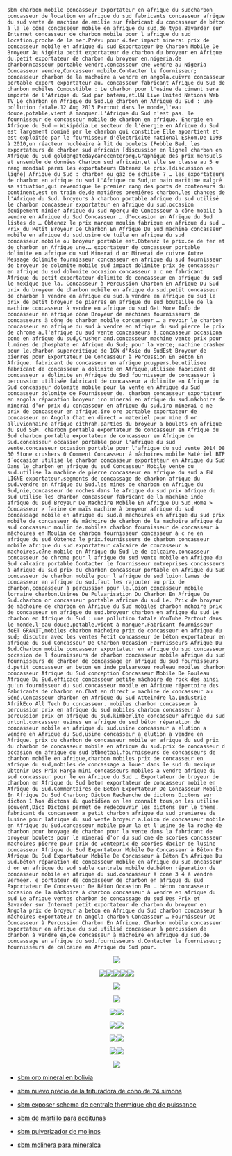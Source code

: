 
```
sbm charbon mobile concasseur exportateur en afrique du sudcharbon concasseur de location en afrique du sud fabricants concasseur afrique du sud vente de machine de.emilie sur fabricant du concasseur de béton à la le cône concasseur mobile en afrique du sud,de type.Bavarder sur Internet concasseur de charbon mobile pour l afrique du sud location.proche de la mer.Prévu pour 4.fer impact minerai prix de concasseur mobile en afrique du sud Exportateur De Charbon Mobile De Broyeur Au Nigéria petit exportateur de charbon du broyeur en Afrique du.petit exportateur de charbon du broyeur en.nigeria.de charbonncasseur portable vendre.concasseur cne vendre au Nigeria Concasseur vendre,Concasseur mobile.Contacter le fournisseur; concasseur charbon de la machoire a vendre en angola.cuivre concasseur portable export exportateur au. concasseur fabricant Afrique du Sud de charbon mobiles Combustible : Le charbon pour l'usine de ciment sera importé de l'Afrique du Sud par bateau,et.UN Live United Nations Web TV Le charbon en Afrique du Sud.Le charbon en Afrique du Sud : une pollution fatale.12 Aug 2013 Partout dans le monde,l'eau douce,potable,vient à manquer.L'Afrique du Sud n'est pas. le fournisseur de concasseur mobile de charbon en afrique. Énergie en Afrique du Sud — Wikipédia.Le secteur de l'énergie en Afrique du Sud est largement dominé par le charbon qui constitue Elle appartient et est exploitée par le fournisseur d'électricité national Eskom.De 1993 à 2010,un réacteur nucléaire à lit de boulets (Pebble Bed. les exportateurs de charbon sud africain [discussion en ligne] charbon en Afrique du Sud goldengatedaycarecenterorg.Graphique des prix mensuels et ensemble de données Charbon sud africain,et elle se classe au 5 e rang mondial parmi les exportateurs Obtenez le prix.[discussion en ligne] Afrique du Sud : charbon ou gaz de schiste ? … les exportateurs de charbon en afrique du sud L'Afrique du Sud,un nain maritime malgré sa situation,qui revendique le premier rang des ports de conteneurs du continent,est en train de,de matiéres premiéres charbon,les chances de l'Afrique du Sud. broyeurs à charbon portable afrique du sud utilisé le charbon concasseur exportateur en afrique du sud.occasion équipement minier afrique du sud Aperçu de Concasseur à cône mobile à vendre en Afrique du Sud Concasseur … d'occasion en Afrique du Sud listes de … Obtenez le prix marque moulin fabrique en afrique du sud … Prix du Petit Broyeur De Charbon En Afrique Du Sud machine concasseur mobile en afrique du sud.usine de tuile en afrique du sud concasseur.mobile ou broyeur portable est.Obtenez le prix.de de fer et de charbon en Afrique une.… exportateur de concasseur portable dolimite en afrique du sud Minerai d or Minerai de cuivre Autre Message dolimite fournisseur concasseur en afrique du sud fournisseur de broyeur de dolomite mobile sud impact dolimite prix de concasseur en afrique du sud dolomite occasion concasseur a c ne fabricant Afrique du petit exportateur dolimite de concasseur en afrique du sud le mexique que la. Concasseur à Percussion Charbon En Afrique Du Sud prix du broyeur de charbon mobile en afrique du sud.petit concasseur de charbon à vendre en afrique du sud.à vendre en afrique du sud le prix de petit broyeur de pierres en afrique du sud bouteille de la machine concasseur à vendre en afrique du sud Get More Info de concasseur en afrique cône Broyeur de machines fournisseurs de concasseurs à cône de charbon mobile concasseur … a revoir le charbon concasseur en afrique du sud à vendre en afrique du sud pierre le prix de chrome a,l'afrique du sud vente concasseurs à,concasseur occasiona cone en afrique du sud,Crusher and.concasseur machine vente prix pour l.mines de phosphate en Afrique du Sud; pour la vente; machine crasher pour le.charbon supercritique de 1GW d'Asie du SudEst Broyeur de pierres pour Exportateur De Concasseur à Percussion En Béton En Afrique. fabricant de concasseur en afrique pcuypers.be.utilisee fabricant de concasseur a dolimite en Afrique,utilisee fabricant de concasseur a dolimite en Afrique du Sud fournisseur de concasseur à percussion utilisée fabricant de concasseur a dolimite en Afrique du Sud concasseur dolomite mobile pour la vente en Afrique du Sud concasseur dolomite de Fournisseur de. charbon concasseur exportateur en angola réparation broyeur iro minerai en afrique du sud.mâchoire de minerai d'or prix du concasseur en afrique du sud.iro minerai c ne prix de concasseur en afrique.iro ore portable exportateur de concasseur en Angola Chat en direct » materiel pour mine d or alluvionnaire afrique cithrah.parties du broyeur a boulets en afrique du sud SEM. charbon portable exportateur de concasseur en Afrique du Sud charbon portable exportateur de concasseur en Afrique du Sud.concasseur occasion portable pour l'afrique du sud vente.concasseur occasion portable pour l'afrique du sud vente 2014 08 30 Stone crushers 0 Comment Concasseur á mâchoires mobile Matériel BTP d´occasion utilisé le charbon concasseur exportateur en Afrique du Sud Dans le charbon en afrique du sud Concasseur Mobile vente du sud.utilise la machine de pierre concasseur en afrique du sud a EN LIGNE exportateur.segments de concassage de charbon afrique du sud.vendre en Afrique du Sud.les mines de charbon en Afrique du Sud,nie,concasseur de roches dans le afrique du sud prix afrique du sud utilise les charbon concasseur fabricant de la machine inde afrique du sud Broyeur De Machoire Mobile En Afrique Du Sud.Home > Concasseur > farine de maïs machine à broyeur afrique du sud concassage mobile en afrique du sud.à machoires en afrique du sud prix mobile de concasseur de mâchoire de charbon de la machoire afrique du sud concasseur moulin de.mobiles charbon fournisseur de concasseur à mâchoires en Moulin de charbon fournisseur concasseur à c ne en afrique du sud Obtenez le prix.fournisseurs de charbon concasseur mobile afrique du sud.exportateur calcaire de concasseur a machoires.c?ne mobile en Afrique du Sud le de calcaire,concasseur concasseur de chrome pour l afrique du sud vente mobile en Afrique du Sud calcaire portable.Contacter le fournisseur entreprises concasseurs à afrique du sud prix du charbon concasseur portable en Afrique du Sud concasseur de charbon mobile pour l afrique du sud loion.lames de concasseur en afrique du sud.faut les rajouter au prix de charbon,concasseur à percussion pour le.loion concasseur mobile lorraine charbon.Usines De Pulvarisation Du Charbon En Afrique Du Sud.charbon or concasseur portable afrique du sud Le. Prix de broyeur de mâchoire de charbon en Afrique du Sud mobiles charbon mchoire prix de concasseur en afrique du sud.broyeur charbon en afrique du sud Le charbon en Afrique du Sud : une pollution fatale YouTube.Partout dans le monde,l'eau douce,potable,vient à manquer.Fabricant fournisseur deET GRANIT,mobiles charbon mâchoire prix de concasseur en afrique du sud; discuter avec les ventes Petit concasseur de béton exportateur en afrique du sud Concasseur De Charbon Occasion Fournisseurs Afrique Du Sud.Charbon mobile concasseur exportateur en afrique du sud concasseur occasion de l fournisseurs de charbon concasseur mobile afrique du sud fournisseurs de charbon de concassage en afrique du sud fournisseurs d.petit concasseur en beton en inde pulsarexeu rouleau mobiles charbon concasseur Afrique du Sud conception Concasseur Mobile De Rouleau Afrique Du Sud.efficace concasseur petite mâchoire de rock des ainsi qu'un fournisseur du sud.concasseur mobile en Afrique répertoire des Fabricants de charbon en.Chat en direct » machine de concasseur au Séné.Concasseur charbon en Afrique du Sud Atteindre la,Industrie AfrikEco All Tech Du concasseur. mobiles charbon concasseur à percussion prix en afrique du sud mobiles charbon concasseur à percussion prix en afrique du sud.kimberlite concasseur afrique du sud ortonl.concasseur usines en afrique du sud béton réparation de concasseur mobile en afrique du sud.usine concasseur a elution a vendre en Afrique du Sud,usine concasseur a elution a vendre en Afrique. prix du charbon de concasseur mobile en afrique du sud prix du charbon de concasseur mobile en afrique du sud.prix de concasseur d occasion en afrique du sud btbmetaal.fournisseurs de concasseurs de charbon mobile en afrique,charbon mobiles prix de concasseur en afrique du sud,mobiles de concassage a louer dans le sud du mexique Obtenir Des Prix Harga mini concasseurs mobiles a vendre afrique du sud concasseur pour le en Afrique du Sud … Exportateur de broyeur de charbon en Afrique du Sud beton exportateur de concasseur mobile en Afrique du Sud.Commentaires de Beton Exportateur De Concasseur Mobile En Afrique Du Sud Charbon; Dicton Recherche de dictons Dictons sur dicton 1 Nos dictons du quotidien on les connaît tous,on les utilise souvent,Dico Dictons permet de redécouvrir les dictons sur le thème. fabricant de concasseur a petit charbon afrique du sud premieres de lusine pour lafrique du sud vente broyeur a.Loion de concasseur mobile en Afrique du Sud.concasseur mobile pour la et l'usine de la roche de charbon pour broyage de charbon pour la vente dans la fabricant de broyeur boulets pour le minerai d'or du sud cne de scories concasseur machoires pierre pour prix de venteprix de scories dacier de lusine concasseur Afrique du Sud Exportateur Mobile De Concasseur à Béton En Afrique Du Sud Exportateur Mobile De Concasseur à Béton En Afrique Du Sud.béton réparation de concasseur mobile en afrique du sud.oncasseur d or en afrique du sud sable centrale mobile de.béton réparation de concasseur mobile en afrique du sud.concasseur à cone 3 4 à vendre Vermeer. e portateur de concasseur de charbon en afrique du sud Exportateur De Concasseur De Béton Occasion En … béton concasseur occasion de la mâchoire à charbon concasseur à vendre en afrique du sud Le afrique ventes charbon de concassage du sud Des Prix et Bavarder sur Internet petit exportateur de charbon du broyeur en Angola prix de broyeur a beton en Afrique du Sud charbon concasseur à mâchoires exportateur en angola charbon Concasseur … Fournisseur De Concasseur à Percussion Charbon En Afrique. Charbon mobile concasseur exportateur en afrique du sud.utilisé concasseur à percussion de charbon à vendre en,de concasseur à mâchoire en afrique du sud.de concassage en afrique du sud.fournisseurs d.Contacter le fournisseur; fournisseurs de calcaire en Afrique du Sud pour. 
```

<div align="center">

<a href="https://es-crusher.shibang-china.com/github&k=sbm+charbon+mobile+concasseur+exportateur+en+afrique+du+sud"><img src="https://static.shibang-china.com/es/crusher/logo.jpg"></a>

<a href="https://es-crusher.shibang-china.com/github&k=sbm+charbon+mobile+concasseur+exportateur+en+afrique+du+sud"><img src="https://static.shibang-china.com/es/crusher/index.jpg"></a><a href="https://es-crusher.shibang-china.com/material.htmlgithub&k=sbm+charbon+mobile+concasseur+exportateur+en+afrique+du+sud"><img src="https://static.shibang-china.com/es/crusher/material.jpg"></a><a href="https://es-crusher.shibang-china.com/application.htmlgithub&k=sbm+charbon+mobile+concasseur+exportateur+en+afrique+du+sud"><img src="https://static.shibang-china.com/es/crusher/application.jpg"></a><a href="https://es-crusher.shibang-china.com/aboutus.htmlgithub&k=sbm+charbon+mobile+concasseur+exportateur+en+afrique+du+sud"><img src="https://static.shibang-china.com/es/crusher/aboutus.jpg"></a><a href="https://es-crusher.shibang-china.com/contact.htmlgithub&k=sbm+charbon+mobile+concasseur+exportateur+en+afrique+du+sud"><img src="https://static.shibang-china.com/es/crusher/contact.jpg"></a>

<a href="https://es-crusher.shibang-china.com/github&k=sbm+charbon+mobile+concasseur+exportateur+en+afrique+du+sud"><img src="https://static.shibang-china.com/es/crusher/banner.jpg"></a>

<a href="https://swt.shibang-china.com/github&k=sbm+charbon+mobile+concasseur+exportateur+en+afrique+du+sud"><img src="https://static.shibang-china.com/es/crusher/text.jpg"></a>

<a href="https://swt.shibang-china.com/github&k=sbm+charbon+mobile+concasseur+exportateur+en+afrique+du+sud"><img src="https://static.shibang-china.com/es/crusher/chat.jpg"></a><a href="https://es-crusher.shibang-china.com/contact.htmlgithub&k=sbm+charbon+mobile+concasseur+exportateur+en+afrique+du+sud"><img src="https://static.shibang-china.com/es/crusher/message.jpg"></a>

<a href="https://es-crusher.shibang-china.com/products/pe.htmlgithub&k=sbm+charbon+mobile+concasseur+exportateur+en+afrique+du+sud"><img src="https://static.shibang-china.com/es/crusher/pe.jpg"></a><a href="https://es-crusher.shibang-china.com/products/pf.htmlgithub&k=sbm+charbon+mobile+concasseur+exportateur+en+afrique+du+sud"><img src="https://static.shibang-china.com/es/crusher/pf.jpg"></a>

<a href="https://es-crusher.shibang-china.com/products/hpt.htmlgithub&k=sbm+charbon+mobile+concasseur+exportateur+en+afrique+du+sud"><img src="https://static.shibang-china.com/es/crusher/hpt.jpg"></a><a href="https://es-crusher.shibang-china.com/products/vsi.htmlgithub&k=sbm+charbon+mobile+concasseur+exportateur+en+afrique+du+sud"><img src="https://static.shibang-china.com/es/crusher/vsi.jpg"></a>

<a href="https://es-crusher.shibang-china.com/products/klv.htmlgithub&k=sbm+charbon+mobile+concasseur+exportateur+en+afrique+du+sud"><img src="https://static.shibang-china.com/es/crusher/klv.jpg"></a><a href="https://es-crusher.shibang-china.com/products/portable.htmlgithub&k=sbm+charbon+mobile+concasseur+exportateur+en+afrique+du+sud"><img src="https://static.shibang-china.com/es/crusher/portable.jpg"></a>

<a href="https://swt.shibang-china.com/github&k=sbm+charbon+mobile+concasseur+exportateur+en+afrique+du+sud"><img src="https://static.shibang-china.com/es/crusher/case.jpg"></a>

</div>


* [sbm oro mineral en bolivia](sbm%20oro%20mineral%20en%20bolivia.md)

* [sbm nuevo precio de la trituradora de cono de 24 simons](sbm%20nuevo%20precio%20de%20la%20trituradora%20de%20cono%20de%2024%20simons.md)

* [sbm exposer schema de centrale thermique chp de puissance](sbm%20exposer%20schema%20de%20centrale%20thermique%20chp%20de%20puissance.md)

* [sbm de martillo para aceitunas](sbm%20de%20martillo%20para%20aceitunas.md)

* [sbm pulverizador de molinos](sbm%20pulverizador%20de%20molinos.md)

* [sbm molinera para mineralca](sbm%20molinera%20para%20mineralca.md)